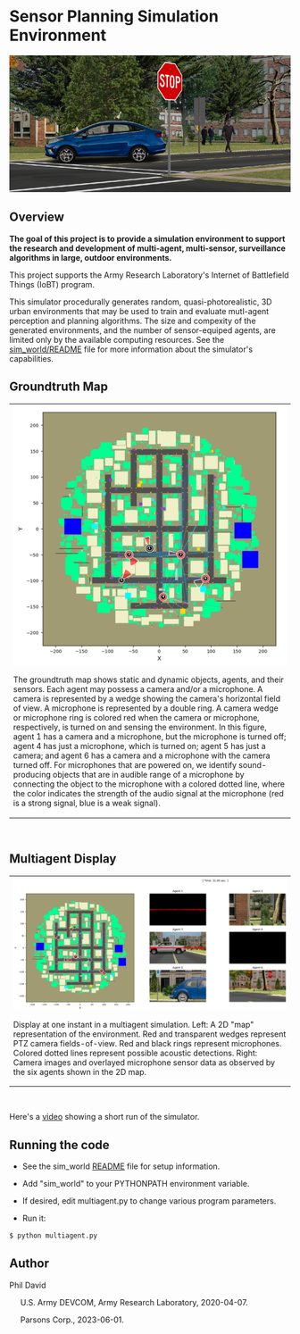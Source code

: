 
# Sensor Planning Simulation Environment

 <p align="center">  
 <img src="README.images/camera_image.png">
 </p>
 
## Overview

**The goal of this project is to provide a simulation environment to support the research and development of multi-agent, multi-sensor, surveillance algorithms in large, outdoor environments.**

This project supports the Army Research Laboratory's Internet of Battlefield Things (IoBT) program. 

This simulator procedurally generates random, quasi-photorealistic, 3D urban environments that may be used to train and evaluate mutl-agent perception and planning algorithms. The size and compexity of the generated environments, and the number of sensor-equiped agents, are limited only by the available computing resources. See the [sim_world/README](sim_world/README.md) file for more information about the simulator's capabilities.


## Groundtruth Map


<table>
<tr>
<td><img src="README.images/map_2d.png"><br>
<p align="left"> 
The groundtruth map shows static and dynamic objects, agents,  and their sensors. Each agent may possess a camera and/or a  microphone. A camera is represented by a wedge showing the  camera's horizontal field of view. A microphone is represented by a double ring. A camera wedge or microphone ring is colored red when the camera or microphone, respectively, is turned on and  sensing the environment. In this figure, agent 1 has a camera and a microphone, but the microphone is turned off; agent 4 has just a microphone, which is turned on; agent 5 has just a camera; and agent 6 has a camera and a microphone with the camera turned off. For microphones that are powered on, we identify sound-producing objects that are in audible range of a microphone by connecting the object to the microphone with a colored dotted line, where the color indicates the strength of the audio signal at the microphone (red is a strong signal, blue is a weak signal). 
 </td></p>
</tr>
</table><br>

## Multiagent Display

<table>
<tr>
<td><img src="README.images/montage.png"><br>
<p align="Left"> Display at one instant in a multiagent simulation.  Left: A 2D "map" representation of the environment.  Red and transparent wedges represent PTZ camera fields-of-view. Red and black rings represent microphones. Colored dotted lines represent possible acoustic detections. Right: Camera images and overlayed microphone sensor data as observed by the six agents shown in the 2D map. </td></p>
</tr>
</table><br>

Here's a [video](./sim_demo.mp4) showing a short run of the simulator.

## Running the code

* See the sim_world [README](sim_world/README.md) file for setup information.

* Add "sim_world" to your PYTHONPATH environment variable.

* If desired, edit multiagent.py to change various program parameters.

* Run it:
~~~bash
$ python multiagent.py
~~~
 
## Author

Phil David

&nbsp;&nbsp;&nbsp;&nbsp; U.S. Army DEVCOM, Army Research Laboratory, 2020-04-07.

&nbsp;&nbsp;&nbsp;&nbsp; Parsons Corp., 2023-06-01.




